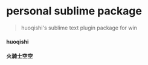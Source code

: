 # personal sublime package
>  huoqishi's sublime text plugin package for win

#### huoqishi
#### 火骑士空空